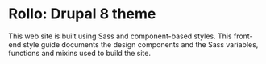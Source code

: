 # Rollo: Drupal 8 theme

This web site is built using Sass and component-based styles. This front-end style guide documents the design components and the Sass variables, functions and mixins used to build the site.
